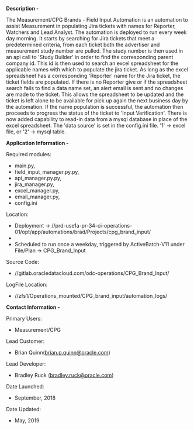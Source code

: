 **Description -**

The Measurement/CPG Brands - Field Input Automation is an automation to assist Measurement in populating Jira tickets
with names for Reporter, Watchers and Lead Analyst. The automation is deployed to run every week day morning. It
starts by searching for Jira tickets that meet a predetermined criteria, from each ticket both the advertiser and
measurement study number are pulled.  The study number is then used in an api call to 'Study Builder' in order to
find the corresponding parent company id.  This id is then used to search an excel spreadsheet for the applicable
names with which to populate the jira ticket.  As long as the excel spreadsheet has a corresponding 'Reporter' name
for the Jira ticket, the ticket fields are populated. If there is no Reporter give or if the spreadsheet search fails
to find a data name set, an alert email is sent and no changes are made to the ticket.  This allows the spreadsheet
to be updated and the ticket is left alone to be available for pick up again the next business day by the automation.
If the name population is successful, the automation then proceeds to progress the status of the ticket to 'Input 
Verification'.
There is now added capability to read-in data from a mysql database in place of the excel spreadsheet. 
The 'data source' is set in the config.ini file. '1' -> excel file, or '2' -> mysql table.

**Application Information -**

Required modules: <ul>
                  <li>main.py,
                  <li>field_input_manager.py.py,
                  <li>api_manager.py.py,
                  <li>jira_manager.py,
                  <li>excel_manager.py,
                  <li>email_manager.py,
                  <li>config.ini
                  </ul>

Location:         <ul>
                  <li>Deployment -> //prd-use1a-pr-34-ci-operations-01/opt/app/automations/brad/Projects/cpg_brand_input/
                  <li>
                  <li>Scheduled to run once a weekday, triggered by ActiveBatch-V11 under File/Plan -> CPG_Brand_Input
                  </ul>

Source Code:      <ul>
                  <li>//gitlab.oracledatacloud.com/odc-operations/CPG_Brand_Input/
                  </ul>

LogFile Location: <ul>
                  <li>//zfs1/Operations_mounted/CPG_brand_input/automation_logs/
                  </ul>

**Contact Information -**

Primary Users:    <ul>
                  <li>Measurement/CPG
                  </ul>

Lead Customer:    <ul>
                  <li>Brian Quinn(brian.p.quinn@oracle.com)
                  </ul>

Lead Developer:   <ul>
                  <li>Bradley Ruck (bradley.ruck@oracle.com)
                  </ul>

Date Launched:    <ul>
                  <li>September, 2018
                  </ul>
Date Updated:     <ul>
                  <li>May, 2019
                  </ul>